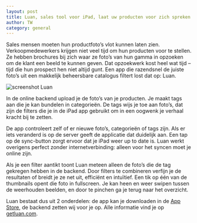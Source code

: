 ```yaml
---
layout: post
title: Luan, sales tool voor iPad, laat uw producten voor zich spreken.
author: TW
category: general
---
```

Sales mensen moeten hun productfoto’s vlot kunnen laten zien. Verkoopmedewerkers krijgen niet veel tijd om hun producten voor te stellen. Ze hebben brochures bij zich waar ze foto’s van hun gamma in opzoeken om de klant een beeld te kunnen geven. Dat opzoekwerk kost heel wat tijd – tijd die hun prospect hen niet altijd gunt. Een app die razendsnel de juiste foto’s uit een makkelijk beheersbare catalogus filtert lost dat op: Luan.  

![screenshot Luan](http://getluan.com/images/app.png)

In de online backend upload je de foto’s van je producten. Je maakt tags aan die je kan bundelen in categorieën. De tags wijs je toe aan foto’s, dat zijn de filters die je in de iPad app gebruikt om in een oogwenk je verhaal kracht bij te zetten.   

De app controleert zelf of er nieuwe foto’s, categorieën of tags zijn. Als er iets veranderd is op de server geeft de applicatie dat duidelijk aan. Een tap op de sync-button zorgt ervoor dat je iPad weer up to date is. Luan werkt overigens perfect zonder internetverbinding: alleen voor het syncen moet je online zijn.  

Als je een filter aantikt toont Luan meteen alleen de foto’s die de tag gekregen hebben in de backend. Door filters te combineren verfijn je de resultaten of breidt je ze net uit, efficiënt en intuïtief.  Een tik op één van de thumbnails opent die foto in fullscreen. Je kan heen en weer swipen tussen de weerhouden beelden, en door te pinchen ga je terug naar het overzicht.  

Luan bestaat dus uit 2 onderdelen: de app kan je downloaden in de [App Store](http://bit.ly/getluan), de backend zetten wij voor je op. Alle informatie vind je op [getluan.com](http://www.getluan.com). 


